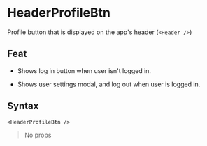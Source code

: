 # HeaderProfileBtn

Profile button that is displayed on the app's header (`<Header />`)

## Feat

- Shows log in button when user isn't logged in.

- Shows user settings modal, and log out when user is logged in.

## Syntax

```vue
<HeaderProfileBtn />
```

> No props
